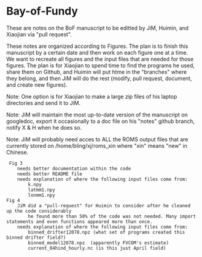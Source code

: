 # Bay-of-Fundy
These are notes on the BoF manuscript to be editted by JiM, Huimin, and Xiaojian via "pull request".

These notes are organized according to Figures.  The plan is to finish this manuscript by a certain date
and then work on each figure one at a time.  We want to recreate all figures and the input files that
are needed for those figures.  The plan is for Xiaojian to spend time to find the programs he used, share them on Github, and Huimin will put htme in the "branches" where they belong, and then JiM will do the rest (modify, pull request, document, and create new figures).

Note: One option is for Xiaojian to make a large zip files of his laptop directories and send it to JiM.

Note: JiM will maintain the most up-to-date version of the manuscript on googledoc, export it occasionally to a doc file on his "notes" github branch, notify X & H when he does so.

Note: JiM will probably need acces to ALL the ROMS output files that are currently stored on /home/bling/xj/roms_xin where "xin" means "new" in Chinese.


     Fig 3
        needs better documentation within the code
        needs better README file
        needs explanation of where the following input files come from:
            k.npy
            latmm1.npy
            lonmm1.npy
    Fig 4
        JiM did a "pull-request" for Huimin to consider after he cleaned up the code considerably
            he found more than 50% of the code was not needed. Many import statements and even functions appeared more than once.
        needs explanation of where the following input files come from:
            binned_drifter12078.npz (what set of programs created this binned drifter field?)
            binned_model12078.npz  (apparently FVCOM's estimate)
            current_04hind_hourly.nc (is this just April field)
